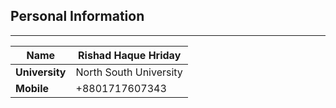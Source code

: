 ## Personal Information  
---  
| Name | Rishad Haque Hriday |  
| ----- | ------ |
| __University__ | North South University |  
| __Mobile__ | +8801717607343 |  


